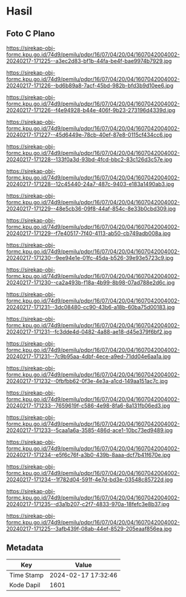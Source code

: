 # Hasil

## Foto C Plano

https://sirekap-obj-formc.kpu.go.id/74d9/pemilu/pdpr/16/07/04/20/04/1607042004002-20240217-171225--a3ec2d83-bf1b-44fa-be4f-bae9974b7929.jpg

https://sirekap-obj-formc.kpu.go.id/74d9/pemilu/pdpr/16/07/04/20/04/1607042004002-20240217-171226--bd6b89a8-7acf-45bd-982b-bfd3b9d10ee6.jpg

https://sirekap-obj-formc.kpu.go.id/74d9/pemilu/pdpr/16/07/04/20/04/1607042004002-20240217-171226--f4e94928-b44e-406f-9b23-273196d4339d.jpg

https://sirekap-obj-formc.kpu.go.id/74d9/pemilu/pdpr/16/07/04/20/04/1607042004002-20240217-171227--45d6449e-78cb-40ef-87e8-0115cf434cc6.jpg

https://sirekap-obj-formc.kpu.go.id/74d9/pemilu/pdpr/16/07/04/20/04/1607042004002-20240217-171228--133f0a3d-93bd-4fcd-bbc2-83c126d3c57e.jpg

https://sirekap-obj-formc.kpu.go.id/74d9/pemilu/pdpr/16/07/04/20/04/1607042004002-20240217-171228--12c45440-24a7-487c-9403-e183a1490ab3.jpg

https://sirekap-obj-formc.kpu.go.id/74d9/pemilu/pdpr/16/07/04/20/04/1607042004002-20240217-171229--48e5cb36-09f8-44af-854c-8e33b0cbd309.jpg

https://sirekap-obj-formc.kpu.go.id/74d9/pemilu/pdpr/16/07/04/20/04/1607042004002-20240217-171229--f7e40517-7f40-4113-ab50-cb749adb008a.jpg

https://sirekap-obj-formc.kpu.go.id/74d9/pemilu/pdpr/16/07/04/20/04/1607042004002-20240217-171230--9ee94e1e-01fc-45da-b526-39e93e5723c9.jpg

https://sirekap-obj-formc.kpu.go.id/74d9/pemilu/pdpr/16/07/04/20/04/1607042004002-20240217-171230--ca2a493b-f18a-4b99-8b98-07ad788e2d6c.jpg

https://sirekap-obj-formc.kpu.go.id/74d9/pemilu/pdpr/16/07/04/20/04/1607042004002-20240217-171231--3dc08480-cc90-43b6-a18b-60ba75d00183.jpg

https://sirekap-obj-formc.kpu.go.id/74d9/pemilu/pdpr/16/07/04/20/04/1607042004002-20240217-171231--fc3dde4d-0482-4a88-ae18-d45e379f6bf2.jpg

https://sirekap-obj-formc.kpu.go.id/74d9/pemilu/pdpr/16/07/04/20/04/1607042004002-20240217-171231--7c9b95aa-4dbf-4ece-a9ed-71dd04e6aa1a.jpg

https://sirekap-obj-formc.kpu.go.id/74d9/pemilu/pdpr/16/07/04/20/04/1607042004002-20240217-171232--0fbfbb62-0f3e-4e3a-a1cd-149aa151ac7c.jpg

https://sirekap-obj-formc.kpu.go.id/74d9/pemilu/pdpr/16/07/04/20/04/1607042004002-20240217-171233--7659619f-c586-4e98-8fa6-8a131fb06ed3.jpg

https://sirekap-obj-formc.kpu.go.id/74d9/pemilu/pdpr/16/07/04/20/04/1607042004002-20240217-171233--5caa1a6a-3585-486d-ace1-10bc73ed9489.jpg

https://sirekap-obj-formc.kpu.go.id/74d9/pemilu/pdpr/16/07/04/20/04/1607042004002-20240217-171234--e5f6c76f-a3b0-439b-8aaa-dcf7b41f670e.jpg

https://sirekap-obj-formc.kpu.go.id/74d9/pemilu/pdpr/16/07/04/20/04/1607042004002-20240217-171234--1f782d04-591f-4e7d-bd3e-03548c85722d.jpg

https://sirekap-obj-formc.kpu.go.id/74d9/pemilu/pdpr/16/07/04/20/04/1607042004002-20240217-171235--d3a1b207-c2f7-4833-970a-18fefc3e8b37.jpg

https://sirekap-obj-formc.kpu.go.id/74d9/pemilu/pdpr/16/07/04/20/04/1607042004002-20240217-171225--3afb439f-08ab-44ef-8529-205eaaf856ea.jpg


## Metadata

| Key        | Value               |
| ---------- | ------------------- |
| Time Stamp | 2024-02-17 17:32:46 |
| Kode Dapil | 1601                |



